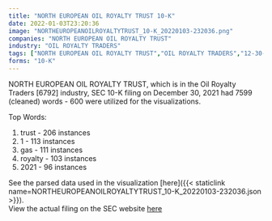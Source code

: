 ```yaml
---
title: "NORTH EUROPEAN OIL ROYALTY TRUST 10-K"
date: 2022-01-03T23:20:36
image: "NORTHEUROPEANOILROYALTYTRUST_10-K_20220103-232036.png"
companies: "NORTH EUROPEAN OIL ROYALTY TRUST"
industry: "OIL ROYALTY TRADERS"
tags: ["NORTH EUROPEAN OIL ROYALTY TRUST","OIL ROYALTY TRADERS","12-30-2021","10-K"]
forms: "10-K"
---
```

NORTH EUROPEAN OIL ROYALTY TRUST, which is in the Oil Royalty Traders [6792] industry, SEC 10-K filing on December 30, 2021 had 7599 (cleaned) words - 600 were utilized for the visualizations.

Top Words:
1. trust - 206 instances
2. 1 - 113 instances
3. gas - 111 instances
4. royalty - 103 instances
5. 2021 - 96 instances


See the parsed data used in the visualization [here]({{< staticlink name=NORTHEUROPEANOILROYALTYTRUST_10-K_20220103-232036.json >}}).  
View the actual filing on the SEC website [here](https://www.sec.gov/Archives/edgar/data/72633/0000072633-21-000024.txt)